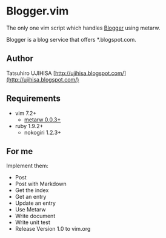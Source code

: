 # Blogger.vim

The only one vim script which handles [Blogger](http://www.blogger.com/) using metarw.

Blogger is a blog service that offers \*.blogspot.com.

## Author

Tatsuhiro UJIHISA [http://ujihisa.blogspot.com/](http://ujihisa.blogspot.com/)

## Requirements

* vim 7.2+
  * [metarw 0.0.3+](http://www.vim.org/scripts/script.php?script_id=2335)
* ruby 1.9.2+
  * nokogiri 1.2.3+

## For me

Implement them:

* Post
* Post with Markdown
* Get the index
* Get an entry
* Update an entry
* Use Metarw
* Write document
* Write unit test
* Release Version 1.0 to vim.org
